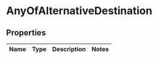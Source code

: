 # AnyOfAlternativeDestination

## Properties
Name | Type | Description | Notes
------------ | ------------- | ------------- | -------------
